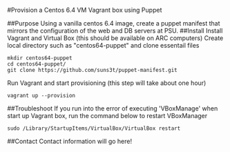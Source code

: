 #Provision a Centos 6.4 VM Vagrant box using Puppet

##Purpose
Using a vanilla centos 6.4 image, create a puppet manifest that mirrors the configuration of the web and DB servers at PSU.
##Install
Install Vagrant and Virtual Box (this should be available on ARC computers)
Create local directory such as "centos64-puppet" and clone essentail files
<pre><code>mkdir centos64-puppet
cd centos64-puppet/
git clone https://github.com/suns3t/puppet-manifest.git
</code></pre>
Run Vagrant and start provisioning (this step will take about one hour)
<pre><code>vagrant up --provision
</code></pre>
##Troubleshoot
If you run into the error of executing 'VBoxManage' when start up Vagrant box, run the command below to restart VBoxManager
<pre><code>sudo /Library/StartupItems/VirtualBox/VirtualBox restart
</code></pre>
##Contact
Contact information will go here!

